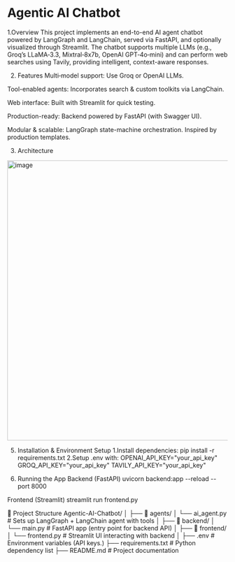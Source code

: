 # Agentic AI Chatbot
1.Overview
This project implements an end-to-end AI agent chatbot powered by LangGraph and LangChain, served via FastAPI, and optionally visualized through Streamlit. The chatbot supports multiple LLMs (e.g., Groq’s LLaMA‑3.3, Mixtral‑8x7b, OpenAI GPT‑4o‑mini) and can perform web searches using Tavily, providing intelligent, context-aware responses.

2. Features
Multi‑model support: Use Groq or OpenAI LLMs.

Tool-enabled agents: Incorporates search & custom toolkits via LangChain.

Web interface: Built with Streamlit for quick testing.

Production-ready: Backend powered by FastAPI (with Swagger UI).

Modular & scalable: LangGraph state-machine orchestration. Inspired by production templates.

3. Architecture
<img width="1077" height="641" alt="image" src="https://github.com/user-attachments/assets/6baa7f08-904b-466b-8bd6-be37f7ad731f" />


5. Installation & Environment Setup
1.Install dependencies:
pip install -r requirements.txt
2.Setup .env with:
OPENAI_API_KEY="your_api_key"
GROQ_API_KEY="your_api_key"
TAVILY_API_KEY="your_api_key"

6. Running the App
Backend (FastAPI)
uvicorn backend:app --reload --port 8000

Frontend (Streamlit)
streamlit run frontend.py

📁 Project Structure
Agentic-AI-Chatbot/
│
├── 📂 agents/
│   └── ai_agent.py              # Sets up LangGraph + LangChain agent with tools
│
├── 📂 backend/
│   └── main.py                  # FastAPI app (entry point for backend API)
│
├── 📂 frontend/
│   └── frontend.py              # Streamlit UI interacting with backend
│
├── .env                         # Environment variables (API keys.)
├── requirements.txt             # Python dependency list
├── README.md                    # Project documentation

